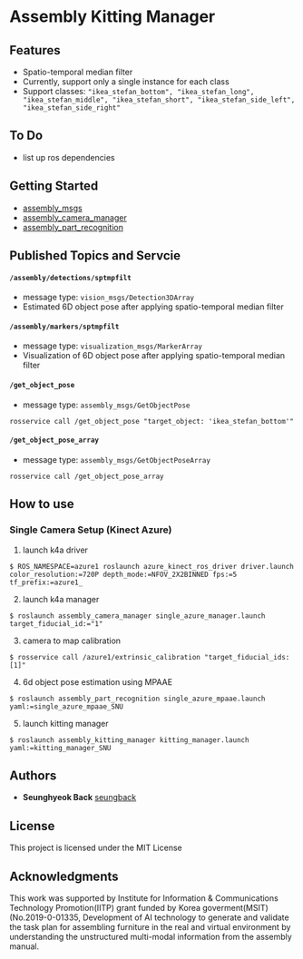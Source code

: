 # Assembly Kitting Manager

## Features
- Spatio-temporal median filter
- Currently, support only a single instance for each class
- Support classes: `"ikea_stefan_bottom", "ikea_stefan_long", "ikea_stefan_middle", "ikea_stefan_short", "ikea_stefan_side_left", "ikea_stefan_side_right"`

## To Do

- list up ros dependencies

## Getting Started

- [assembly_msgs](https://github.com/psh117/assembly_msgs)
- [assembly_camera_manager](https://github.com/SeungBack/assembly_camera_manager)
- [assembly_part_recognition](https://github.com/SeungBack/assembly_part_recognition)


## Published Topics and Servcie
#### `/assembly/detections/sptmpfilt`
- message type: `vision_msgs/Detection3DArray`
- Estimated 6D object pose after applying spatio-temporal median filter

#### `/assembly/markers/sptmpfilt`
- message type: `visualization_msgs/MarkerArray`
- Visualization of 6D object pose after applying spatio-temporal median filter

#### `/get_object_pose`
- message type: `assembly_msgs/GetObjectPose`
```
rosservice call /get_object_pose "target_object: 'ikea_stefan_bottom'"
```

#### `/get_object_pose_array`
- message type: `assembly_msgs/GetObjectPoseArray`
```
rosservice call /get_object_pose_array
```

## How to use
### Single Camera Setup (Kinect Azure)
1. launch k4a driver
```
$ ROS_NAMESPACE=azure1 roslaunch azure_kinect_ros_driver driver.launch color_resolution:=720P depth_mode:=NFOV_2X2BINNED fps:=5  tf_prefix:=azure1_
```
2. launch k4a manager 
```
$ roslaunch assembly_camera_manager single_azure_manager.launch target_fiducial_id:="1"
```
3. camera to map calibration 
```
$ rosservice call /azure1/extrinsic_calibration "target_fiducial_ids: [1]"
```
4. 6d object pose estimation using MPAAE
```
$ roslaunch assembly_part_recognition single_azure_mpaae.launch yaml:=single_azure_mpaae_SNU
```
5. launch kitting manager
```
$ roslaunch assembly_kitting_manager kitting_manager.launch yaml:=kitting_manager_SNU
```

## Authors
* **Seunghyeok Back** [seungback](https://github.com/SeungBack)

## License
This project is licensed under the MIT License

## Acknowledgments
This work was supported by Institute for Information & Communications Technology Promotion(IITP) grant funded by Korea goverment(MSIT) (No.2019-0-01335, Development of AI technology to generate and validate the task plan for assembling furniture in the real and virtual environment by understanding the unstructured multi-modal information from the assembly manual.